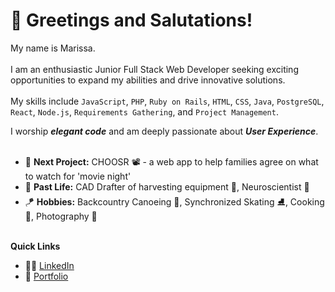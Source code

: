 # 🤙 Greetings and Salutations!  

My name is Marissa. <br><br>
I am an enthusiastic Junior Full Stack Web Developer seeking exciting opportunities to expand my abilities and drive innovative solutions. 
<br><br>
My skills include `JavaScript`, `PHP`, `Ruby on Rails`, `HTML`, `CSS`, `Java`, `PostgreSQL`, `React`, `Node.js`, `Requirements Gathering`, and `Project Management`.

I worship ***elegant code*** and am deeply passionate about ***User Experience***. 
<br><br>

- 🔮 **Next Project:** CHOOSR 📽 - a web app to help families agree on what to watch for 'movie night'
- 📜 **Past Life:** CAD Drafter of harvesting equipment 🚜, Neuroscientist 🧠
- 🪁 **Hobbies:** Backcountry Canoeing 🛶, Synchronized Skating ⛸, Cooking 🥗, Photography 📸
 <br><br>


**Quick Links**
- 👩‍💼 [LinkedIn](https://www.linkedin.com/in/marissa-steindel/)
- 🎨 [Portfolio](https://marissa-steindel.netlify.app/)

